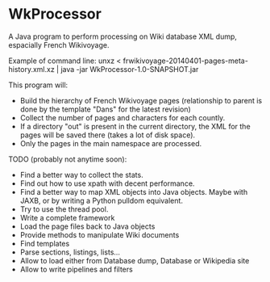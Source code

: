 WkProcessor
===========

A Java program to perform processing on Wiki database XML dump, espacially French Wikivoyage.

Example of command line:
unxz < frwikivoyage-20140401-pages-meta-history.xml.xz | java -jar WkProcessor-1.0-SNAPSHOT.jar

This program will:
* Build the hierarchy of French Wikivoyage pages (relationship to parent is done by the template "Dans" for the latest revision)
* Collect the number of pages and characters for each countly.
* If a directory "out" is present in the current directory, the XML for the pages will be saved there (takes a lot of disk space).
* Only the pages in the main namespace are processed.

TODO (probably not anytime soon):
* Find a better way to collect the stats.
* Find out how to use xpath with decent performance.
* Find a better way to map XML objects into Java objects. Maybe with JAXB, or by writing a Python pulldom equivalent.
* Try to use the thread pool.
* Write a complete framework
 * Load the page files back to Java objects
 * Provide methods to manipulate Wiki documents
  * Find templates
  * Parse sections, listings, lists…
 * Allow to load either from Database dump, Database or Wikipedia site
 * Allow to write pipelines and filters
